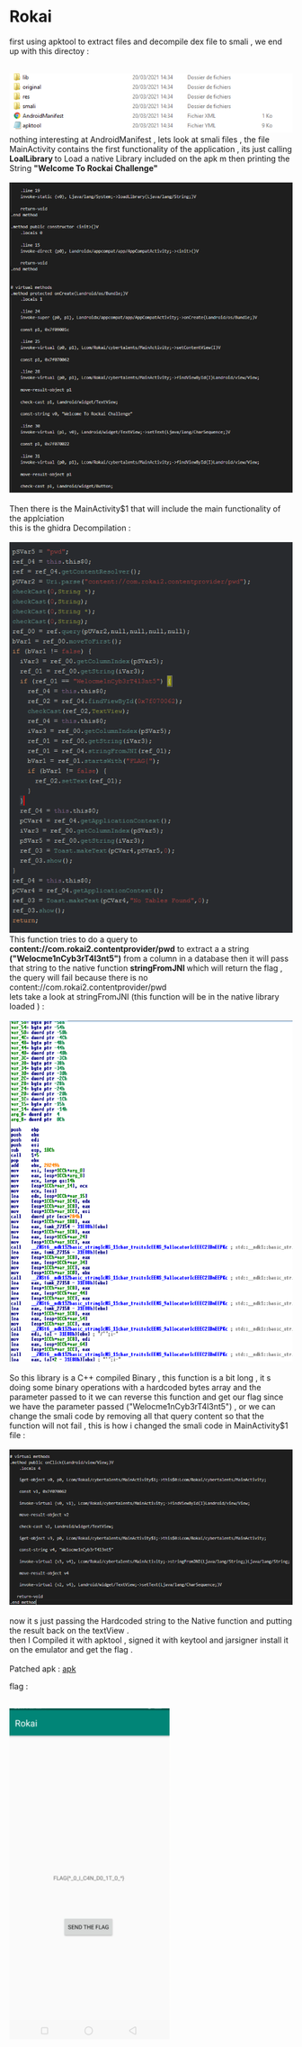 # Rokai

first using apktool to extract files and decompile dex file to smali , we end up with this directoy : 

<br/>
<img src="apkoutput.PNG"/> 
<br/> 
nothing interesting at AndroidManifest  , lets look at smali files , the file MainActivity contains the first functionality of the application , its just calling <b> LoalLibrary </b> to Load a native Library included on the apk m then printing the String <b> "Welcome To Rockai Challenge" </b>
<br/>
<br/>
<img src="mainactivity.PNG"/>
<br/>
<br/>
Then there is the MainActivity$1 that will include the main functionality of the applciation <br/>
this is the ghidra Decompilation  : <br/><br/>
<img src="ghidraoutput.PNG"/>
<br/>
This function tries to do a query to <b>content://com.rokai2.contentprovider/pwd</b>  to extract a a string <b>("Welocme1nCyb3rT4l3nt5")</b> from a column in a database then it will pass that string to the native function <b> stringFromJNI </b>  which will return the flag , the query will fail because there is no content://com.rokai2.contentprovider/pwd
<br/> lets take a look at stringFromJNI (this function will be in the native library loaded ) : <br/><br/>
<img src="idaoutputt.PNG"/>
<br/><br/>
So this library is a C++ compiled Binary , this function is a bit  long , it s doing some binary operations with a hardcoded bytes array and the parameter passed to it  we can reverse this function and get our flag since we have the parameter passed ("Welocme1nCyb3rT4l3nt5") , or we can change the smali code by removing all that query content so that the function will not fail , this is how i changed the smali code in MainActivity$1 file : <br/> <br/>
<img src="finalsmali.PNG"/> <br/> <br/>
now it s just passing the Hardcoded string to the Native function and putting the result back on the textView . <br/>
then I Compiled it with apktool , signed it with keytool and jarsigner install it on the emulator and get the flag .<br/><br/>
Patched apk : <a href="patched.apk"> apk </a> 

flag : <br/><br/>

<img src="flag.PNG"> 

